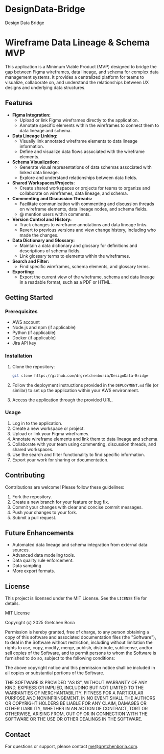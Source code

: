 # DesignData-Bridge
Design Data Bridge

# Wireframe Data Lineage & Schema MVP

This application is a Minimum Viable Product (MVP) designed to bridge the gap between Figma wireframes, data lineage, and schema for complex data management systems. It provides a centralized platform for teams to visualize, collaborate on, and understand the relationships between UX designs and underlying data structures.

## Features

* **Figma Integration:**
    * Upload or link Figma wireframes directly to the application.
    * Annotate specific elements within the wireframes to connect them to data lineage and schema.
* **Data Lineage Linking:**
    * Visually link annotated wireframe elements to data lineage information.
    * Define and visualize data flows associated with the wireframe elements.
* **Schema Visualization:**
    * Generate visual representations of data schemas associated with linked data lineage.
    * Explore and understand relationships between data fields.
* **Shared Workspaces/Projects:**
    * Create shared workspaces or projects for teams to organize and collaborate on wireframes, data lineage, and schema.
* **Commenting and Discussion Threads:**
    * Facilitate communication with commenting and discussion threads on wireframe elements, data lineage nodes, and schema fields.
    * @ mention users within comments.
* **Version Control and History:**
    * Track changes to wireframe annotations and data lineage links.
    * Revert to previous versions and view change history, including who made the changes.
* **Data Dictionary and Glossary:**
    * Maintain a data dictionary and glossary for definitions and descriptions of schema fields.
    * Link glossary terms to elements within the wireframes.
* **Search and Filter:**
    * Find specific wireframes, schema elements, and glossary terms.
* **Exporting:**
    * Export the current view of the wireframe, schema and data lineage in a readable format, such as a PDF or HTML.

## Getting Started

### Prerequisites

* AWS account
* Node.js and npm (if applicable)
* Python (if applicable)
* Docker (if applicable)
* Jira API key

### Installation

1.  Clone the repository:

    ```bash
    git clone https://github.com/drgretchenboria/DesignData-Bridge
    ```

2.  Follow the deployment instructions provided in the `DEPLOYMENT.md` file (or similar) to set up the application within your AWS environment.

3.  Access the application through the provided URL.

### Usage

1.  Log in to the application.
2.  Create a new workspace or project.
3.  Upload or link your Figma wireframes.
4.  Annotate wireframe elements and link them to data lineage and schema.
5.  Collaborate with your team using commenting, discussion threads, and shared workspaces.
6.  Use the search and filter functionality to find specific information.
7.  Export your work for sharing or documentation.

## Contributing

Contributions are welcome! Please follow these guidelines:

1.  Fork the repository.
2.  Create a new branch for your feature or bug fix.
3.  Commit your changes with clear and concise commit messages.
4.  Push your changes to your fork.
5.  Submit a pull request.

## Future Enhancements

* Automated data lineage and schema integration from external data sources.
* Advanced data modeling tools.
* Data quality rule enforcement.
* Data sampling.
* More export formats.

## License

This project is licensed under the MIT License. See the `LICENSE` file for details.

MIT License

Copyright (c) 2025 Gretchen Boria

Permission is hereby granted, free of charge, to any person obtaining a copy
of this software and associated documentation files (the "Software"), to deal
in the Software without restriction, including without limitation the rights
to use, copy, modify, merge, publish, distribute, sublicense, and/or sell
copies of the Software, and to permit persons to whom the Software is
furnished to do so, subject to the following conditions:

The above copyright notice and this permission notice shall be included in all
copies or substantial portions of the Software.

THE SOFTWARE IS PROVIDED "AS IS", WITHOUT WARRANTY OF ANY KIND, EXPRESS OR
IMPLIED, INCLUDING BUT NOT LIMITED TO THE WARRANTIES OF MERCHANTABILITY,
FITNESS FOR A PARTICULAR PURPOSE AND NONINFRINGEMENT. IN NO EVENT SHALL THE
AUTHORS OR COPYRIGHT HOLDERS BE LIABLE FOR ANY CLAIM, DAMAGES OR OTHER
LIABILITY, WHETHER IN AN ACTION OF CONTRACT, TORT OR OTHERWISE, ARISING FROM,
OUT OF OR IN CONNECTION WITH THE SOFTWARE OR THE USE OR OTHER DEALINGS IN THE
SOFTWARE.

## Contact

For questions or support, please contact me@gretchenboria.com.
